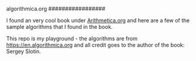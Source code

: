 algorithmica.org
#################

I found an very cool book under [Arithmetica.org](https://https://en.algorithmica.org)
and here are a few of the sample algorithms that I found in the book.

This repo is my playground - the algorithms are from https://en.algorithmica.org
and all credit goes to the author of the book: Sergey Slotin.
